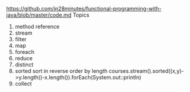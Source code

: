 https://github.com/in28minutes/functional-programming-with-java/blob/master/code.md
Topics
1. method reference
2. stream
3. filter
4. map
5. foreach
6. reduce
7. distinct
8. sorted
  sort in reverse order by length
   courses.stream().sorted((x,y)->y.length()-x.length()).forEach(System.out::println)
9. collect
